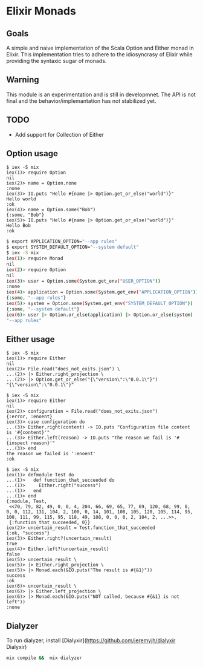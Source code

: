 Elixir Monads
=============

## Goals

A simple and naive implementation of the Scala Option and Either monad in Elixir. This implementation tries to adhere to the idiosyncrasy of Elixir while providing the syntaxic sugar of monads.

## Warning

This module is an experimentation and is still in developmnet. The API is not final and the behavior/implemantation has not stabilized yet.

## TODO

* Add support for Collection of Either

## Option usage

```iex
$ iex -S mix
iex(1)> require Option
nil
iex(2)> name = Option.none
:none
iex(3)> IO.puts "Hello #{name |> Option.get_or_else("world")}"
Hello world
:ok
iex(4)> name = Option.some("Bob")
{:some, "Bob"}
iex(5)> IO.puts "Hello #{name |> Option.get_or_else("world")}"
Hello Bob
:ok
```

```bash
$ export APPLICATION_OPTION="--app rules"
$ export SYSTEM_DEFAULT_OPTION="--system default"
$ iex -S mix
iex(1)> require Monad
nil
iex(2)> require Option
nil
iex(3)> user = Option.some(System.get_env("USER_OPTION"))
:none
iex(4)> application = Option.some(System.get_env("APPLICATION_OPTION"))
{:some, "--app rules"}
iex(5)> system = Option.some(System.get_env("SYSTEM_DEFAULT_OPTION"))
{:some, "--system default"}
iex(6)> user |> Option.or_else(application) |> Option.or_else(system) |> Monad.get
"--app rules"
```


## Either usage

```iex
$ iex -S mix
iex(1)> require Either
nil
iex(2)> File.read("does_not_exits.json") \
...(2)> |> Either.right_projection \
...(2)> |> Option.get_or_else("{\"version\":\"0.0.1\"}")
"{\"version\":\"0.0.1\"}"
```

```iex
$ iex -S mix
iex(1)> require Either
nil
iex(2)> configuration = File.read("does_not_exits.json")
{:error, :enoent}
iex(3)> case configuration do
...(3)> Either.right(content) -> IO.puts "Configuration file content is '#{content}'"
...(3)> Either.left(reason) -> IO.puts "The reason we fail is '#{inspect reason}'"
...(3)> end
the reason we failed is ':enoent'
:ok
```


```iex
$ iex -S mix
iex(1)> defmodule Test do
...(1)>   def function_that_succeeded do
...(1)>     Either.right("success")
...(1)>   end
...(1)> end
{:module, Test,
 <<70, 79, 82, 49, 0, 0, 4, 204, 66, 69, 65, 77, 69, 120, 68, 99, 0, 0, 0, 112, 131, 104, 2, 100, 0, 14, 101, 108, 105, 120, 105, 114, 95, 100, 111, 99, 115, 95, 118, 49, 108, 0, 0, 0, 2, 104, 2, ...>>,
 {:function_that_succeeded, 0}}
iex(2)> uncertain_result = Test.function_that_succeeded
{:ok, "success"}
iex(3)> Either.right?(uncertain_result)
true
iex(4)> Either.left?(uncertain_result)
false
iex(5)> uncertain_result \
iex(5)> |> Either.right_projection \
iex(5)> |> Monad.each(&IO.puts("The result is #{&1}"))
success
:ok
iex(6)> uncertain_result \
iex(6)> |> Either.left_projection \
iex(6)> |> Monad.each(&IO.puts("NOT called, because #{&1} is not left"))
:none
```

## Dialyzer

To run dialyzer, install [Dialyxir](https://github.com/jeremyjh/dialyxir Dialyxir) 

```bash
mix compile &&  mix dialyzer
```
